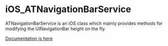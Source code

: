 iOS_ATNavigationBarService
==========================

ATNavigationBarService is an iOS class which mainly provides methods for modifying the UINavigationBar height on the fly.

[Documentation is here](http://afewdevelopers.com/ATNavigationBarService/)

